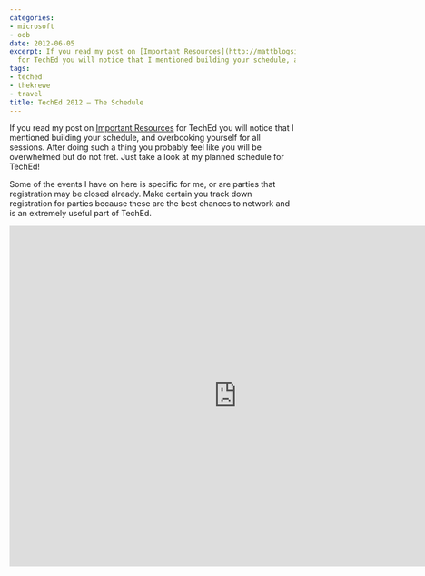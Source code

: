 ```yaml
---
categories:
- microsoft
- oob
date: 2012-06-05
excerpt: If you read my post on [Important Resources](http://mattblogsit.com/2012/05/30/tech-ed-2012-important-resources/)
  for TechEd you will notice that I mentioned building your schedule, and overbooking...
tags:
- teched
- thekrewe
- travel
title: TechEd 2012 – The Schedule
---
```


If you read my post on [Important Resources](http://mattblogsit.com/2012/05/30/tech-ed-2012-important-resources/) for TechEd you will notice that I mentioned building your schedule, and overbooking yourself for all sessions. After doing such a thing you probably feel like you will be overwhelmed but do not fret. Just take a look at my planned schedule for TechEd!

Some of the events I have on here is specific for me, or are parties that registration may be closed already. Make certain you track down registration for parties because these are the best chances to network and is an extremely useful part of TechEd.

<iframe style="border-width: 0;" src="https://www.google.com/calendar/embed?showNav=0&amp;showPrint=0&amp;showTabs=0&amp;showCalendars=0&amp;mode=AGENDA&amp;height=600&amp;wkst=1&amp;bgcolor=%23FFFFFF&amp;src=ov5cn1jn4tje7pt3sukb5ub3fo%40group.calendar.google.com&amp;color=%232F6309&amp;ctz=America%2FNew_York" width="800" height="600" frameborder="0" scrolling="no"></iframe>